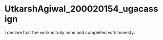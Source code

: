 # UtkarshAgiwal_200020154_ugacassign

I declare that the work is truly mine and completed with honesty.
